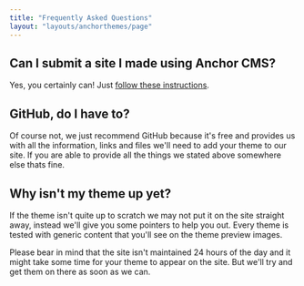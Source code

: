 ```yaml
---
title: "Frequently Asked Questions"
layout: "layouts/anchorthemes/page"
---
```


## Can I submit a site I made using Anchor CMS?
Yes, you certainly can! Just [follow these instructions](/submit/).

## GitHub, do I have to?
Of course not, we just recommend GitHub because it's free and provides us with all the information, links and files we'll need to add your theme to our site. If you are able to provide all the things we stated above somewhere else thats fine.

## Why isn't my theme up yet?
If the theme isn't quite up to scratch we may not put it on the site straight away, instead we'll give you some pointers to help you out. Every theme is tested with generic content that you'll see on the theme preview images.

Please bear in mind that the site isn't maintained 24 hours of the day and it might take some time for your theme to appear on the site. But we'll try and get them on there as soon as we can.
